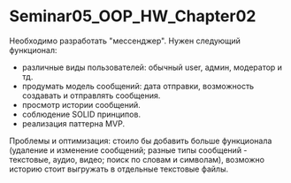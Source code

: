 # Seminar05_OOP_HW_Chapter02

Необходимо разработать "мессенджер". Нужен следующий функционал:
- различные виды пользователей: обычный user, админ, модератор и тд. 
- продумать модель сообщений: дата отправки, возможность создавать и отправлять сообщения.
- просмотр истории сообщений. 
- соблюдение SOLID принципов.
- реализация паттерна MVP.

Проблемы и оптимизация: стоило бы добавить больше функционала (удаление и изменение сообщений; разные типы сообщений - текстовые, 
аудио, видео; поиск по словам и символам), возможно историю стоит выгружать в отдельные текстовые файлы.  
